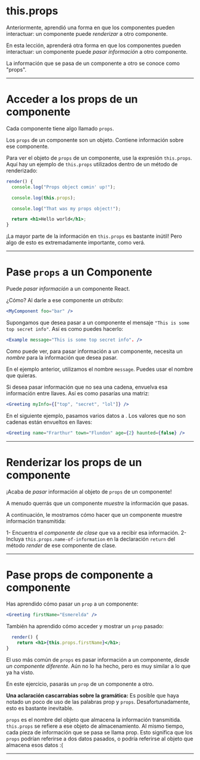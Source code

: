 # this.props

Anteriormente, aprendió una forma en que los componentes pueden interactuar: un componente puede _renderizar_ a otro componente.

En esta lección, aprenderá otra forma en que los componentes pueden interactuar: un componente puede _pasar información_ a otro componente.

La información que se pasa de un componente a otro se conoce como "props".

---

# Acceder a los props de un componente

Cada componente tiene algo llamado `props`.

Los `props` de un componente son un objeto. Contiene información sobre ese componente.

Para ver el objeto de `props` de un componente, use la expresión `this.props`. Aquí hay un ejemplo de `this.props` utilizados dentro de un método de renderizado:

```jsx
render() {
  console.log("Props object comin' up!");

  console.log(this.props);

  console.log("That was my props object!");

  return <h1>Hello world</h1>;
}
```

¡La mayor parte de la información en `this.props` es bastante inútil! Pero algo de esto es extremadamente importante, como verá.

---

# Pase `props` a un Componente

Puede _pasar información_ a un componente React.

¿Cómo? Al darle a ese componente _un atributo_:

```jsx
<MyComponent foo="bar" />
```

Supongamos que desea pasar a un componente el mensaje `"This is some top secret info"`. Así es como puedes hacerlo:

```jsx
<Example message="This is some top secret info". />
```

Como puede ver, para pasar información a un componente, necesita un _nombre_ para la información que desea pasar.

En el ejemplo anterior, utilizamos el nombre `message`. Puedes usar el nombre que quieras.

Si desea pasar información que no sea una cadena, envuelva esa información entre llaves. Así es como pasarías una matriz:

```jsx
<Greeting myInfo={["top", "secret", "lol"]} />
```

En el siguiente ejemplo, pasamos varios datos a <Greeting />. Los valores que no son cadenas están envueltos en llaves:

```jsx
<Greeting name="Frarthur" town="Flundon" age={2} haunted={false} />
```

---

# Renderizar los props de un componente

¡Acaba de _pasar_ información al objeto de `props` de un componente!

A menudo querrás que un componente _muestre_ la información que pasas.

A continuación, le mostramos cómo hacer que un componente muestre información transmitida:

1- Encuentra el _componente de clase_ que va a recibir esa información.
2- Incluya `this.props.name-of-information` en la declaración `return` del método _render_ de ese componente de clase.

---

# Pase props de componente a componente

Has aprendido cómo pasar un `prop` a un componente:

```jsx
<Greeting firstName="Esmerelda" />
```

También ha aprendido cómo acceder y mostrar un `prop` pasado:

```jsx
  render() {
    return <h1>{this.props.firstName}</h1>;
}
```

El uso más común de `props` es pasar información a un componente, _desde un componente diferente_. Aún no lo ha hecho, pero es muy similar a lo que ya ha visto.

En este ejercicio, pasarás un `prop` de un componente a otro.

**Una aclaración cascarrabias sobre la gramática:**
Es posible que haya notado un poco de uso de las palabras prop y `props`. Desafortunadamente, esto es bastante inevitable.

`props` es el nombre del objeto que almacena la información transmitida. `this.props` se refiere a ese objeto de almacenamiento. Al mismo tiempo, cada pieza de información que se pasa se llama prop. Esto significa que los `props` podrían referirse a dos datos pasados, o podría referirse al objeto que almacena esos datos :(

---

# 
